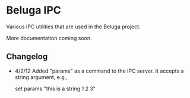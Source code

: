 # Beluga IPC

Various IPC utilities that are used in the Beluga project.


More documentation coming soon.

## Changelog

 - 4/2/12 Added "params" as a command to the IPC server.  It accepts a string argument, e.g.,
 
     set params "this is a string 1 2 3"

